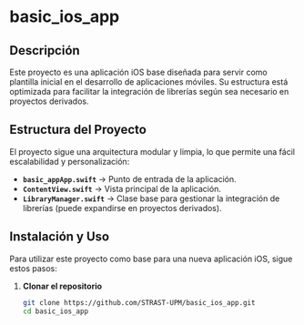 # basic_ios_app

## Descripción
Este proyecto es una aplicación iOS base diseñada para servir como plantilla inicial en el desarrollo de aplicaciones móviles. Su estructura está optimizada para facilitar la integración de librerías según sea necesario en proyectos derivados.

## Estructura del Proyecto
El proyecto sigue una arquitectura modular y limpia, lo que permite una fácil escalabilidad y personalización:

- **`basic_appApp.swift`** → Punto de entrada de la aplicación.
- **`ContentView.swift`** → Vista principal de la aplicación.
- **`LibraryManager.swift`** → Clase base para gestionar la integración de librerías (puede expandirse en proyectos derivados).

## Instalación y Uso
Para utilizar este proyecto como base para una nueva aplicación iOS, sigue estos pasos:

1. **Clonar el repositorio**  
   ```bash
   git clone https://github.com/STRAST-UPM/basic_ios_app.git
   cd basic_ios_app
